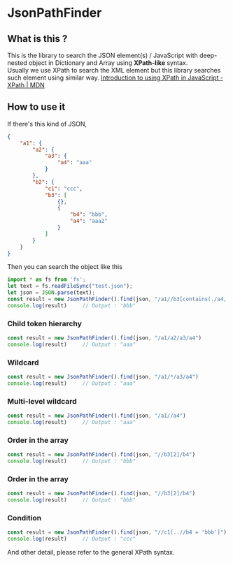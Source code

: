 # JsonPathFinder
## What is this ?
This is the library to search the JSON element(s) / JavaScript with deep-nested object in Dictionary and Array using **XPath-like** syntax.  
Usually we use XPath to search the XML element but this library searches such element using similar way. [Introduction to using XPath in JavaScript - XPath | MDN](https://developer.mozilla.org/en-US/docs/Web/XPath/Introduction_to_using_XPath_in_JavaScript)

## How to use it
If there's this kind of JSON,
```json
{
    "a1": {
        "a2": {
            "a3": {
                "a4": "aaa"
            }
        },
        "b2": {
            "c1": "ccc",
            "b3": [
                {},
                {
                    "b4": "bbb",
                    "a4": "aaa2"
                }
            ]
        }
    }
}
```
Then you can search the object like this
```javascript
import * as fs from 'fs';
let text = fs.readFileSync("test.json");
let json = JSON.parse(text);
const result = new JsonPathFinder().find(json, "/a1//b3[contains(./a4, 'a2') and ../c1 = 'ccc']")
console.log(result)     // Output : "bbb"
```

### Child token hierarchy
```javascript
const result = new JsonPathFinder().find(json, "/a1/a2/a3/a4")
console.log(result)     // Output : "aaa"
```

### Wildcard
```javascript
const result = new JsonPathFinder().find(json, "/a1/*/a3/a4")
console.log(result)     // Output : "aaa"
```

### Multi-level wildcard
```javascript
const result = new JsonPathFinder().find(json, "/a1//a4")
console.log(result)     // Output : "aaa"
```

### Order in the array
```javascript
const result = new JsonPathFinder().find(json, "//b3[2]/b4")
console.log(result)     // Output : "bbb"
```

### Order in the array
```javascript
const result = new JsonPathFinder().find(json, "//b3[2]/b4")
console.log(result)     // Output : "bbb"
```

### Condition
```javascript
const result = new JsonPathFinder().find(json, "//c1[..//b4 = 'bbb']")
console.log(result)     // Output : "ccc"
```

And other detail, please refer to the general XPath syntax.